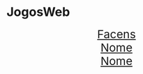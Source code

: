 # JogosWeb
 
<div style="text-align: center; font-size: 26px;">
       <a href="PaginaWeb/facens.html">Facens</a>
</div>
<div style="text-align: center; font-size: 26px;">
       <a href="PaginaWeb/exemplo.html">Nome</a>
</div>
<div style="text-align: center; font-size: 26px;">
       <a href="PaginaWeb/bandeira.html">Nome</a>
</div>



